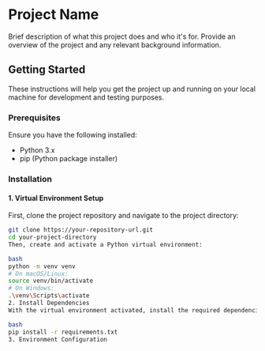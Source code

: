 # Project Name

Brief description of what this project does and who it's for. Provide an overview of the project and any relevant background information.

## Getting Started

These instructions will help you get the project up and running on your local machine for development and testing purposes.

### Prerequisites

Ensure you have the following installed:

- Python 3.x
- pip (Python package installer)

### Installation

#### 1. Virtual Environment Setup

First, clone the project repository and navigate to the project directory:

```bash
git clone https://your-repository-url.git
cd your-project-directory
Then, create and activate a Python virtual environment:

bash
python -m venv venv
# On macOS/Linux:
source venv/bin/activate
# On Windows:
.\venv\Scripts\activate
2. Install Dependencies
With the virtual environment activated, install the required dependencies:

bash
pip install -r requirements.txt
3. Environment Configuration
```
